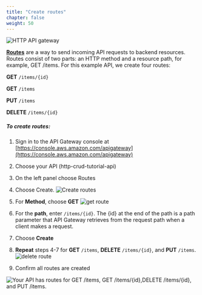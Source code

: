 ```yaml
---
title: "Create routes"
chapter: false
weight: 50
---
```

![HTTP API gateway](/images/http-api-lambda.png)

[**Routes**](https://docs.aws.amazon.com/apigateway/latest/developerguide/http-api-develop-routes.html) are a way to send incoming API requests to backend resources. Routes consist of two parts: an HTTP method and a resource path, for example, GET /items. For this example API, we create four routes:

**GET** `/items/{id}`

**GET** `/items`

**PUT** `/items`

**DELETE** `/items/{id}`
##### To create routes:
1. Sign in to the API Gateway console at [https://console.aws.amazon.com/apigateway](https://console.aws.amazon.com/apigateway)
2. Choose your API (http-crud-tutorial-api)
3. On the left panel choose Routes 
4. Choose Create.
![Create routes](/images/http-api-create-route.png)

5. For **Method**, choose **GET**
![get route](/images/http-api-get-route.png)
6. For the **path**, enter `/items/{id}`. The {id} at the end of the path is a path parameter that API Gateway retrieves from the request path when a client makes a request.
7. Choose **Create**
8. **Repeat** steps 4-7 for **GET** `/items`, **DELETE** `/items/{id}`, and **PUT** `/items`.
![delete route](/images/http-api-delete-route.png)
9. Confirm all routes are created

![Your API has routes for GET /items, GET /items/{id},DELETE /items/{id}, and PUT /items.](/images/http-api-routes.png)